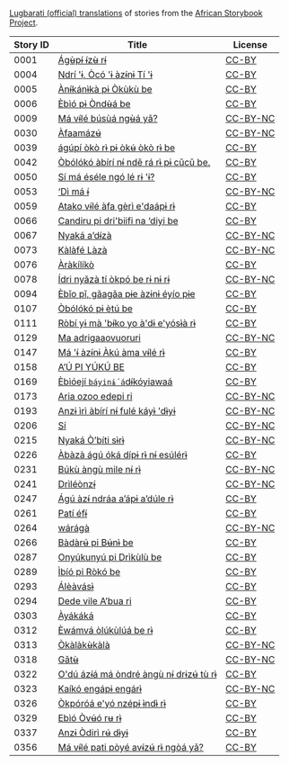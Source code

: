 [Lugbarati (official) translations](http://africanstorybook.org/language/lugbarati-official) of stories from the [African Storybook Project](http://africanstorybook.org).

Story ID | Title | License
-------- | ----- | -------
0001 | [Ágʉ̀pɨ́ ɨ́zʉ̀ rɨ́](http://africanstorybook.org/stories/ágʉ̀pɨ́-ɨ́zʉ̀-rɨ́) | [CC-BY](https://creativecommons.org/licenses/by/3.0/)
0004 | [Ndrí &#039;ɨ, Òcó &#039;ɨ àzɨ́nɨ Tí &#039;ɨ](http://africanstorybook.org/stories/ndrí-ɨ-òcó-ɨ-àzɨ́nɨ-tí-ɨ) | [CC-BY](https://creativecommons.org/licenses/by/3.0/)
0005 | [Ànɨ́kánɨ̀kà pɨ Òkùkù be](http://africanstorybook.org/stories/ànɨ́kánɨ̀kà-pɨ-òkùkù-be) | [CC-BY](https://creativecommons.org/licenses/by/3.0/)
0006 | [Èbìó pɨ Òndʉ̀á be](http://africanstorybook.org/stories/èbìó-pɨ-òndʉ̀á-be) | [CC-BY](https://creativecommons.org/licenses/by/3.0/)
0009 | [Má vɨ́lé búsùá ngʉ̀á yǎ?](http://africanstorybook.org/stories/má-vɨ́lé-búsùá-ngʉ̀á-yǎ) | [CC-BY-NC](http://creativecommons.org/licenses/by-nc/3.0/)
0030 | [Àfaamázʉ́](http://africanstorybook.org/stories/àfaamázʉ́) | [CC-BY-NC](http://creativecommons.org/licenses/by-nc/3.0/)
0039 | [ágúpí òkò rɨ̀ pɨ òkʉ́ òkò rɨ̀ be](http://africanstorybook.org/stories/ágúpí-òkò-rɨ̀-pɨ-òkʉ́-òkò-rɨ̀-be) | [CC-BY](https://creativecommons.org/licenses/by/3.0/)
0042 | [Òbólókó àbírí nɨ́ ndě rá rɨ̀ pɨ cǔcǔ be.](http://africanstorybook.org/stories/òbólókó-àbírí-nɨ́-ndě-rá-rɨ̀-pɨ-cǔcǔ-be) | [CC-BY](https://creativecommons.org/licenses/by/3.0/)
0050 | [Sí má éséle ngó lé rɨ &#039;ɨ?](http://africanstorybook.org/stories/sí-má-éséle-ngó-lé-rɨ-ɨ) | [CC-BY](https://creativecommons.org/licenses/by/3.0/)
0053 | [‘Dì má ɨ́](http://africanstorybook.org/stories/‘dì-má-ɨ́) | [CC-BY-NC](http://creativecommons.org/licenses/by-nc/3.0/)
0059 | [Atako vɨ́lé àfa gèrì e&#039;daápɨ rɨ̀](http://africanstorybook.org/stories/atako-vɨ́lé-àfa-gèrì-edaápɨ-rɨ̀) | [CC-BY](https://creativecommons.org/licenses/by/3.0/)
0066 | [Candiru pi dri&#039;biifi na ‘diyi be](http://africanstorybook.org/stories/candiru-pi-dribiifi-na-‘diyi-be) | [CC-BY](https://creativecommons.org/licenses/by/3.0/)
0067 | [Nyaká a’dɨ́zà](http://africanstorybook.org/stories/nyaká-a’dɨ́zà) | [CC-BY-NC](http://creativecommons.org/licenses/by-nc/3.0/)
0073 | [Kàlàfé Làzà](http://africanstorybook.org/stories/kàlàfé-làzà-0) | [CC-BY-NC](http://creativecommons.org/licenses/by-nc/3.0/)
0076 | [Àràkílíkò](http://africanstorybook.org/stories/àràkílíkò-0) | [CC-BY](https://creativecommons.org/licenses/by/3.0/)
0078 | [Ídri  nyǎzà tí òkpó be rɨ nɨ rɨ](http://africanstorybook.org/stories/ídri-nyǎzà-tí-òkpó-be-rɨ-nɨ-rɨ) | [CC-BY-NC](http://creativecommons.org/licenses/by-nc/3.0/)
0094 | [Èbǐo pǐ, gǎagǎa pɨe àzɨnɨ éyío pɨe](http://africanstorybook.org/stories/èbǐo-pǐ-gǎagǎ-pɨe-àzɨnɨ-éyío-pɨe) | [CC-BY](https://creativecommons.org/licenses/by/3.0/)
0107 | [Òbólókó pɨ ètú be](http://africanstorybook.org/stories/òbólókó-pɨ-ètú-be) | [CC-BY](https://creativecommons.org/licenses/by/3.0/)
0111 | [Ròbí yɨ mà &#039;bɨ́ko yo à&#039;dɨ e&#039;yósɨ̀à rɨ̀](http://africanstorybook.org/stories/ròbí-yɨ-mà-bɨ́ko-yo-àdɨ-eyósɨ̀à-rɨ̀) | [CC-BY](https://creativecommons.org/licenses/by/3.0/)
0129 | [Ma adrigaaovuoruri](http://africanstorybook.org/stories/ma-adrigaaovuoruri) | [CC-BY-NC](http://creativecommons.org/licenses/by-nc/3.0/)
0147 | [Má &#039;ɨ́ àzɨ́nɨ Àkú àma vɨ́lé rɨ̀](http://africanstorybook.org/stories/má-ɨ́-àzɨ́nɨ-àkú-àma-vɨ́lé-rɨ̀) | [CC-BY](https://creativecommons.org/licenses/by/3.0/)
0158 | [A’Ú PI YÚKÚ BE](http://africanstorybook.org/stories/a’ú-pi-yúkú-be) | [CC-BY](https://creativecommons.org/licenses/by/3.0/)
0169 | [Èbìóejí `báyinɨ́ á`dɨ́kóyiawaá](http://africanstorybook.org/stories/èbìóejí-báyinɨ́-ádɨ́kóyiawaá) | [CC-BY](https://creativecommons.org/licenses/by/3.0/)
0173 | [Aria ozoo edepi ri](http://africanstorybook.org/stories/aria-ozoo-edepi-ri-0) | [CC-BY-NC](http://creativecommons.org/licenses/by-nc/3.0/)
0193 | [Anzɨ ìrì àbírí nɨ́ fulé káyɨ̀ &#039;dɨ̀yɨ ](http://africanstorybook.org/stories/anzɨ-ìrì-àbírí-nɨ́-fulé-káyɨ̀-dɨ̀yɨ) | [CC-BY-NC](http://creativecommons.org/licenses/by-nc/3.0/)
0206 | [Sí](http://africanstorybook.org/stories/sí-0) | [CC-BY-NC](http://creativecommons.org/licenses/by-nc/3.0/)
0215 | [Nyaká Ò’bíti sɨ̀rɨ̀](http://africanstorybook.org/stories/nyaká-ò’bíti-sɨ̀rɨ̀) | [CC-BY-NC](http://creativecommons.org/licenses/by-nc/3.0/)
0226 | [Àbàzà ágú óká dípɨ rɨ̀ nɨ́ esúlérɨ̀](http://africanstorybook.org/stories/àbàzà-ágú-óká-dípɨ-rɨ̀-nɨ́-esúlérɨ̀) | [CC-BY](https://creativecommons.org/licenses/by/3.0/)
0231 | [Búkù àngù mile nɨ́ rɨ̀](http://africanstorybook.org/stories/búkù-àngù-mile-nɨ́-rɨ̀) | [CC-BY-NC](http://creativecommons.org/licenses/by-nc/3.0/)
0241 | [Drìléònzɨ́](http://africanstorybook.org/stories/drìléònzɨ́) | [CC-BY-NC](http://creativecommons.org/licenses/by-nc/3.0/)
0247 | [Ágú àzɨ́ ndráa a’ápɨ a’dúle rɨ̀](http://africanstorybook.org/stories/ágú-àzɨ́-ndráa-a’ápɨ-a’dúle-rɨ̀) | [CC-BY](https://creativecommons.org/licenses/by/3.0/)
0261 | [Patí éfɨ́](http://africanstorybook.org/stories/patí-éfɨ́) | [CC-BY](https://creativecommons.org/licenses/by/3.0/)
0264 | [wárágà](http://africanstorybook.org/stories/wárágà) | [CC-BY-NC](http://creativecommons.org/licenses/by-nc/3.0/)
0266 | [Bàdàrʉ́ pi Bʉ́nɨ̀ be](http://africanstorybook.org/stories/bàdàrʉ́-pi-bʉ́nɨ̀-be) | [CC-BY](https://creativecommons.org/licenses/by/3.0/)
0287 | [Onyúkunyú pi Drìkùlù be](http://africanstorybook.org/stories/onyúkunyú-pi-drìkùlù-be-0) | [CC-BY](https://creativecommons.org/licenses/by/3.0/)
0289 | [Ìbíó pi Ròkó be](http://africanstorybook.org/stories/ìbíó-pi-ròkó-be) | [CC-BY](https://creativecommons.org/licenses/by/3.0/)
0293 | [Álèàvásɨ̀](http://africanstorybook.org/stories/álèàvásɨ̀) | [CC-BY](https://creativecommons.org/licenses/by/3.0/)
0294 | [Dede vile A’bua ri](http://africanstorybook.org/stories/dede-vile-a’bua-ri) | [CC-BY](https://creativecommons.org/licenses/by/3.0/)
0303 | [Àyákáká](http://africanstorybook.org/stories/àyákáká) | [CC-BY](https://creativecommons.org/licenses/by/3.0/)
0312 | [Èwámvá òlúkùlúá be rɨ̀](http://africanstorybook.org/stories/èwámvá-òlúkùlúá-be-rɨ̀) | [CC-BY](https://creativecommons.org/licenses/by/3.0/)
0313 | [Òkàlàkʉ̀kàlà](http://africanstorybook.org/stories/òkàlàkʉ̀kàlà) | [CC-BY-NC](http://creativecommons.org/licenses/by-nc/3.0/)
0318 | [Gǎtʉ̀](http://africanstorybook.org/stories/gǎtʉ̀) | [CC-BY-NC](http://creativecommons.org/licenses/by-nc/3.0/)
0322 | [O&#039;dú ázɨ́á má òndré àngù nɨ́ drɨzʉ́ tù rɨ̀](http://africanstorybook.org/stories/odú-ázɨ́á-má-òndré-àngù-nɨ́-drɨzʉ́-tù-rɨ̀) | [CC-BY](https://creativecommons.org/licenses/by/3.0/)
0323 | [Kaíkó engápɨ engárɨ̀](http://africanstorybook.org/stories/kaíkó-engápɨ-engárɨ̀) | [CC-BY-NC](http://creativecommons.org/licenses/by-nc/3.0/)
0326 | [Òkpóróá e&#039;yó nzépɨ  ɨ̀ndɨ̀ rɨ̀](http://africanstorybook.org/stories/òkpóróá-eyó-nzépɨ-ɨ̀ndɨ̀-rɨ̀) | [CC-BY](https://creativecommons.org/licenses/by/3.0/)
0329 | [Ebìó Òvʉ́ó rʉ rɨ̀](http://africanstorybook.org/stories/ebìó-òvʉ́ó-rʉ-rɨ̀) | [CC-BY](https://creativecommons.org/licenses/by/3.0/)
0337 | [Anzɨ Òdirì rʉ́ dɨ̀yɨ](http://africanstorybook.org/stories/anzɨ-òdirì-rʉ́-dɨ̀yɨ) | [CC-BY](https://creativecommons.org/licenses/by/3.0/)
0356 | [Má vɨ́lé pati pòyé avɨ́zʉ́ rɨ̀ ngòá yǎ?](http://africanstorybook.org/stories/má-vɨ́lé-pati-pòyé-avɨ́zʉ́-rɨ̀-ngòá-yǎ) | [CC-BY](https://creativecommons.org/licenses/by/3.0/)
